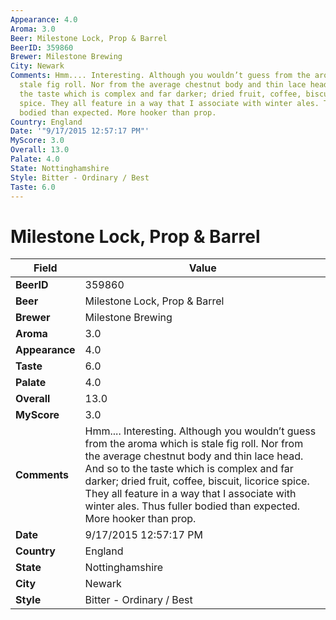 ```yaml
---
Appearance: 4.0
Aroma: 3.0
Beer: Milestone Lock, Prop & Barrel
BeerID: 359860
Brewer: Milestone Brewing
City: Newark
Comments: Hmm.... Interesting. Although you wouldn’t guess from the aroma which is
  stale fig roll. Nor from the average chestnut body and thin lace head. And so to
  the taste which is complex and far darker; dried fruit, coffee, biscuit, licorice
  spice. They all feature in a way that I associate with winter ales. Thus fuller
  bodied than expected. More hooker than prop.
Country: England
Date: '"9/17/2015 12:57:17 PM"'
MyScore: 3.0
Overall: 13.0
Palate: 4.0
State: Nottinghamshire
Style: Bitter - Ordinary / Best
Taste: 6.0
---
```


# Milestone Lock, Prop & Barrel

| Field         | Value |
|---------------|-------|
| **BeerID** | 359860 |
| **Beer** | Milestone Lock, Prop & Barrel |
| **Brewer** | Milestone Brewing |
| **Aroma** | 3.0 |
| **Appearance** | 4.0 |
| **Taste** | 6.0 |
| **Palate** | 4.0 |
| **Overall** | 13.0 |
| **MyScore** | 3.0 |
| **Comments** | Hmm.... Interesting. Although you wouldn’t guess from the aroma which is stale fig roll. Nor from the average chestnut body and thin lace head. And so to the taste which is complex and far darker; dried fruit, coffee, biscuit, licorice spice. They all feature in a way that I associate with winter ales. Thus fuller bodied than expected. More hooker than prop. |
| **Date** | 9/17/2015 12:57:17 PM |
| **Country** | England |
| **State** | Nottinghamshire |
| **City** | Newark |
| **Style** | Bitter - Ordinary / Best |
